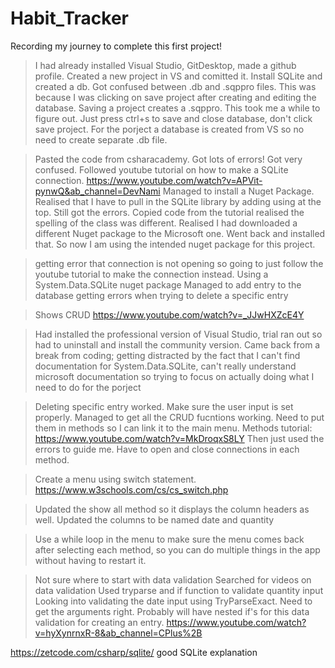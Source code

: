 # Habit_Tracker
 Recording my journey to complete this first project! 

 > I had already installed Visual Studio, GitDesktop, made a github profile. 
 > Created a new project in VS and comitted it. 
 > Install SQLite and created a db. Got confused between .db and .sqppro files. This was because I was clicking on save project after creating and editing the database. Saving a project creates a .sqppro. This took me a while to figure out. Just press ctrl+s to save and close database, don't click save project.
 >For the porject a database is created from VS so no need to create separate .db file. 

 > Pasted the code from csharacademy. Got lots of errors! Got very confused. 
  > Followed youtube tutorial on how to make a SQLite connection. https://www.youtube.com/watch?v=APVit-pynwQ&ab_channel=DevNami
  Managed to install a Nuget Package. Realised that I have to pull in the SQLite library by adding using at the top. 
 > Still got the errors. 
 > Copied code from the tutorial realised the spelling of the class was different. 
 > Realised I had downloaded a different Nuget package to the Microsoft one. Went back and installed that. So now I am using the intended nuget package for this project. 

 >getting error that connection is not opening so going to just follow the youtube tutorial to make the connection instead. Using a System.Data.SQLite nuget package
 >Managed to add entry to  the database
 >getting errors when trying to delete a specific entry

 >Shows CRUD 
 >https://www.youtube.com/watch?v=_JJwHXZcE4Y

 > Had installed the professional version of Visual Studio, trial ran out so had to uninstall and install the community version. 
 >Came back from a break from coding; getting distracted by the fact that I can't find documentation for System.Data.SQLite, can't really understand microsoft documentation so trying to focus on actually doing what I need to do for the porject

 >Deleting specific entry worked. Make sure the user input is set properly. 
 >Managed to get all the CRUD fucntions working. 
 > Need to put them in methods so I can link it to the main menu.
 >Methods tutorial: https://www.youtube.com/watch?v=MkDroqxS8LY
 >Then just used the errors to guide me. Have to open and close connections in each method.

>Create a menu using switch statement. https://www.w3schools.com/cs/cs_switch.php 

>Updated the show all method so it displays the column headers as well.
>Updated the columns to be named date and quantity

>Use a while loop in the menu to make sure the menu comes back after selecting each method, so you can do multiple things in the app without having to restart it. 

>Not sure where to start with data validation
>Searched for videos on data validation
> Used tryparse and if function to validate quantity input
>Looking into validating the date input using TryParseExact. Need to get the arguments right. Probably will have nested if's for this data validation for creating an entry.
https://www.youtube.com/watch?v=hyXynrnxR-8&ab_channel=CPlus%2B

https://zetcode.com/csharp/sqlite/ good SQLite explanation